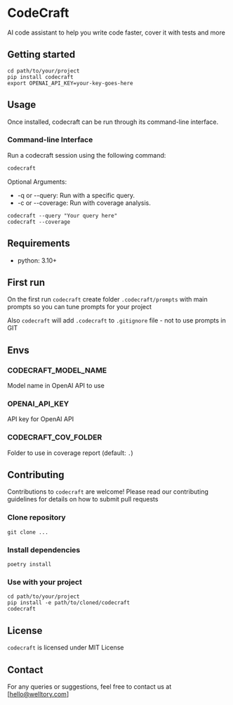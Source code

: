 # CodeCraft

AI code assistant to help you write code faster, cover it with tests and more

## Getting started

```shell
cd path/to/your/project
pip install codecraft
export OPENAI_API_KEY=your-key-goes-here
```

## Usage

Once installed, codecraft can be run through its command-line interface.

### Command-line Interface

Run a codecraft session using the following command:

```python
codecraft
```

Optional Arguments:
- -q or --query: Run with a specific query.
- -c or --coverage: Run with coverage analysis.

```shell
codecraft --query "Your query here"
codecraft --coverage
```

## Requirements

 - python: 3.10+

## First run

On the first run `codecraft` create folder `.codecraft/prompts` with main prompts so you can tune prompts for your project

Also `codecraft` will add `.codecraft` to `.gitignore` file - not to use prompts in GIT

## Envs

### CODECRAFT_MODEL_NAME

Model name in OpenAI API to use

### OPENAI_API_KEY

API key for OpenAI API

### CODECRAFT_COV_FOLDER

Folder to use in coverage report (default: `.`)

## Contributing

Contributions to `codecraft` are welcome! Please read our contributing guidelines for details on how to submit pull requests

### Clone repository

```shell
git clone ...
```

### Install dependencies

```shell
poetry install
```

### Use with your project

```shell
cd path/to/your/project
pip install -e path/to/cloned/codecraft
codecraft
```

## License

`codecraft` is licensed under MIT License

## Contact

For any queries or suggestions, feel free to contact us at [hello@welltory.com]